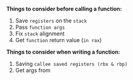 
**Things to consider before calling a function:** 

1. Save `registers` on the `stack`
2. Pass `function args `
3. Fix `stack` alignment
4. Get `function` return value (`in rax`)

**Things to consider when writing a function:** 

1. Saving `callee saved registers (rbx & rbp)`
2. Get args from 